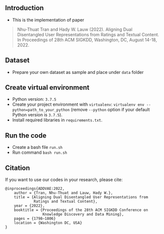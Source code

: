 ## Introduction
 - This is the implementation of paper 
> Nhu-Thuat Tran and Hady W. Lauw (2022). Aligning Dual Disentangled User Representations from Ratings and Textual Content. In Proceedings of 28th ACM SIGKDD, Washington, DC, August 14-18, 2022.

## Dataset
 - Prepare your own dataset as sample and place under `data` folder

## Create virtual environment
 - Python version: ```3.7.5```
 - Create your project environment with `virtualenv`: ```virtualenv env --python=path_to_your_python``` (remove ```--python``` option if your default Python version is ```3.7.5```).
 - Install required libraries in `requirements.txt`.

## Run the code
 - Create a bash file `run.sh`
 - Run command ```bash run.sh```

## Citation
If you want to use our codes in your research, please cite:
```
@inproceedings{ADDVAE:2022,
    author = {Tran, Nhu-Thuat and Lauw, Hady W.},
    title = {Aligning Dual Disentangled User Representations from 
             Ratings and Textual Content},
    year = {2022},
    booktitle = {Proceedings of the 28th ACM SIGKDD Conference on 
                 Knowledge Discovery and Data Mining},
    pages = {1798–1806}
    location = {Washington DC, USA}
}
```